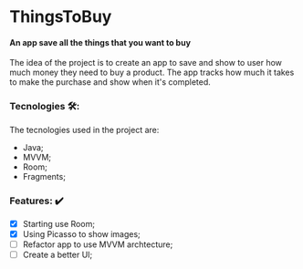 # ThingsToBuy
#### An app save all the things that you want to buy
The idea of the project is to create an app to save and show to user how much money they need to buy a product. The app tracks how much it takes to make the purchase and show when it's completed.


### Tecnologies 🛠️:
The tecnologies used in the project are:
- Java;
- MVVM;
- Room;
- Fragments;

### Features: ✔️
- [x] Starting use Room;
- [x] Using Picasso to show images;
- [ ] Refactor app to use MVVM archtecture;
- [ ] Create a better UI;
